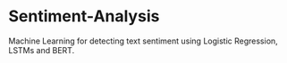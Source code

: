 # Sentiment-Analysis
Machine Learning for detecting text sentiment using Logistic Regression, LSTMs and BERT.
